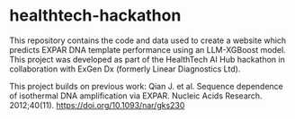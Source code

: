 # healthtech-hackathon

This repository contains the code and data used to create a website which predicts EXPAR DNA template performance using an LLM-XGBoost model. This project was developed as part of the HealthTech AI Hub hackathon in collaboration with ExGen Dx (formerly Linear Diagnostics Ltd). 

This project builds on previous work: Qian J. et al. Sequence dependence of isothermal DNA amplification via EXPAR. Nucleic Acids Research. 2012;40(11). https://doi.org/10.1093/nar/gks230

